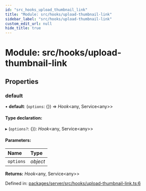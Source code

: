 ```yaml
---
id: "src_hooks_upload_thumbnail_link"
title: "Module: src/hooks/upload-thumbnail-link"
sidebar_label: "src/hooks/upload-thumbnail-link"
custom_edit_url: null
hide_title: true
---
```


# Module: src/hooks/upload-thumbnail-link

## Properties

### default

• **default**: (`options`: {}) => *Hook*<any, Service<any\>\>

#### Type declaration:

▸ (`options?`: {}): *Hook*<any, Service<any\>\>

#### Parameters:

Name | Type |
:------ | :------ |
`options` | *object* |

**Returns:** *Hook*<any, Service<any\>\>

Defined in: [packages/server/src/hooks/upload-thumbnail-link.ts:6](https://github.com/xr3ngine/xr3ngine/blob/7650c2bea/packages/server/src/hooks/upload-thumbnail-link.ts#L6)
